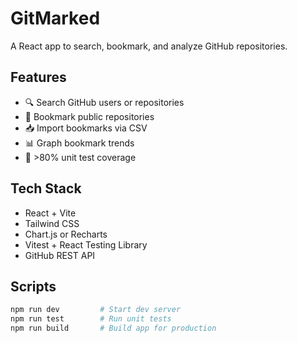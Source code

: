 # GitMarked

A React app to search, bookmark, and analyze GitHub repositories.

## Features
- 🔍 Search GitHub users or repositories
- 📁 Bookmark public repositories
- 📥 Import bookmarks via CSV
- 📊 Graph bookmark trends
- 🧪 >80% unit test coverage

## Tech Stack
- React + Vite
- Tailwind CSS
- Chart.js or Recharts
- Vitest + React Testing Library
- GitHub REST API

## Scripts
```bash
npm run dev         # Start dev server
npm run test        # Run unit tests
npm run build       # Build app for production
